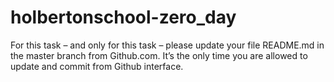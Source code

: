 # holbertonschool-zero_day
For this task – and only for this task – please update your file README.md in the master branch from Github.com. It’s the only time you are allowed to update and commit from Github interface.
